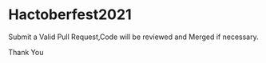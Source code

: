 # Hactoberfest2021
Submit a Valid Pull Request,Code will be reviewed and Merged if necessary.

Thank You
